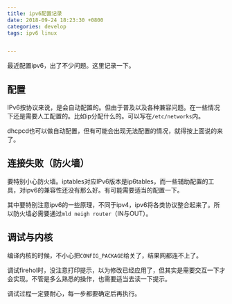 ```yaml
---
title: ipv6配置记录
date: 2018-09-24 18:23:30 +0800
categories: develop
tags: ipv6 linux


---
```


最近配置ipv6，出了不少问题。这里记录一下。

## 配置

IPv6按协议来说，是会自动配置的。但由于普及以及各种兼容问题。在一些情况下还是需要人工配置的。比如ip分配什么的。可以写在`/etc/networks`内。

dhcpcd也可以做自动配置，但有可能会出现无法配置的情况，就得按上面说的来了。

## 连接失败（防火墙）

要特别小心防火墙。iptables对应IPv6版本是ip6tables，而一些辅助配置的工具，对ipv6的兼容性还没有那么好。有可能需要适当的配置一下。

其中要特别注意ipv6的一些原理，不同于ipv4，ipv6将各类协议整合起来了。所以防火墙必需要通过`mld neigh router`（IN与OUT）。

## 调试与内核

编译内核的时候，不小心把`CONFIG_PACKAGE`给关了，结果网都连不上了。

调试firehol时，没注意打印提示，以为修改已经应用了，但其实是需要交互一下才会实现。不管是多么熟悉的操作，也需要适当去读一下提示。

调试过程一定要耐心，每一步都要确定后再执行。

